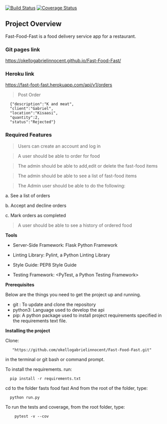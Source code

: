 [![Build Status](https://travis-ci.com/okellogabrielinnocent/Fast-Food-Fast.svg?branch=challenge2-api)](https://travis-ci.com/okellogabrielinnocent/Fast-Food-Fast) 
[![Coverage Status](https://coveralls.io/repos/github/okellogabrielinnocent/Fast-Food-Fast/badge.svg?branch=challenge2-api)](https://coveralls.io/github/okellogabrielinnocent/Fast-Food-Fast?branch=challenge2-api)

## Project Overview
Fast-Food-Fast is a food delivery service app for a restaurant.

### Git pages link
https://okellogabrielinnocent.github.io/Fast-Food-Fast/

### Heroku link
https://fast-foot-fast.herokuapp.com/api/v1/orders

> Post Order 

      {"description":"K and meat",
      "client":"Gabriel",
      "location":"Kisaasi",
      "quantity":2, 
      "status":"Rejected"}

### Required Features

>  Users can create an account and log in

>  A user should be able to order for food

>  The admin should be able to add,edit or delete the fast-food items

>  The admin should be able to see a list of fast-food items

> The Admin user should be able to do the following:

   a. See a list of orders

   b. Accept and decline orders

   c. Mark orders as completed

> A user should be able to see a history of ordered food

**Tools**
- Server-Side Framework: Flask Python Framework

- Linting Library: Pylint, a Python Linting Library

- Style Guide: PEP8 Style Guide

- Testing Framework: <PyTest, a Python Testing Framework>

**Prerequisites**

Below are the things you need to get the project up and running.

- git : To update and clone the repository
- python3: Language used to develop the api
- pip: A python package used to install project requirements specified in the requirements text file.


**Installing the project**

Clone: 
        
       "https://github.com/okellogabrielinnocent/Fast-Food-Fast.git"
  in the terminal or git bash or command prompt.

To install the requirements. run:

      pip install -r requirements.txt

cd to the folder fasts food fast
And from the root of the folder, type:
      
      python run.py
      
To run the tests and coverage, from the root folder, type: 
        
        pytest -v --cov
